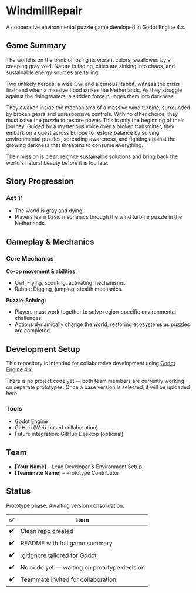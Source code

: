 # WindmillRepair

A cooperative environmental puzzle game developed in Godot Engine 4.x.

## Game Summary

The world is on the brink of losing its vibrant colors, swallowed by a creeping gray void. Nature is fading, cities are sinking into chaos, and sustainable energy sources are failing.

Two unlikely heroes, a wise Owl and a curious Rabbit, witness the crisis firsthand when a massive flood strikes the Netherlands. As they struggle against the rising waters, a sudden force plunges them into darkness.

They awaken inside the mechanisms of a massive wind turbine, surrounded by broken gears and unresponsive controls. With no other choice, they must solve the puzzle to restore power. This is only the beginning of their journey. Guided by a mysterious voice over a broken transmitter, they embark on a quest across Europe to restore balance by solving environmental puzzles, spreading awareness, and fighting against the growing darkness that threatens to consume everything.

Their mission is clear: reignite sustainable solutions and bring back the world's natural beauty before it is too late.

## Story Progression

### Act 1:
- The world is gray and dying.
- Players learn basic mechanics through the wind turbine puzzle in the Netherlands.

## Gameplay & Mechanics

### Core Mechanics

**Co-op movement & abilities:**
- Owl: Flying, scouting, activating mechanisms.
- Rabbit: Digging, jumping, stealth mechanics.

**Puzzle-Solving:**
- Players must work together to solve region-specific environmental challenges.
- Actions dynamically change the world, restoring ecosystems as puzzles are completed.

## Development Setup

This repository is intended for collaborative development using [Godot Engine 4.x](https://godotengine.org/). 

There is no project code yet — both team members are currently working on separate prototypes. Once a base version is selected, it will be uploaded here.

### Tools
- Godot Engine
- GitHub (Web-based collaboration)
- Future integration: GitHub Desktop (optional)

## Team

- **[Your Name]** – Lead Developer & Environment Setup
- **[Teammate Name]** – Prototype Contributor

## Status

Prototype phase. Awaiting version consolidation.

| ✅  | Item                                        |
| -- | ------------------------------------------- |
| ✔️ | Clean repo created                          |
| ✔️ | README with full game summary               |
| ✔️ | .gitignore tailored for Godot               |
| ✔️ | No code yet — waiting on prototype decision |
| ✔️ | Teammate invited for collaboration          |

